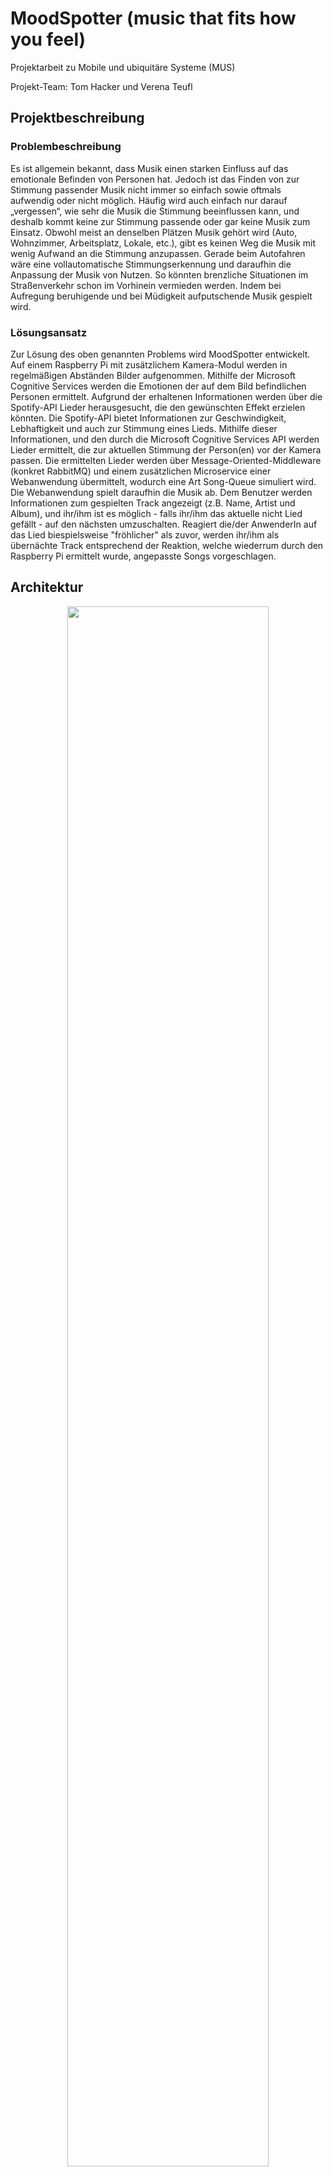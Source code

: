 # MoodSpotter (music that fits how you feel)
Projektarbeit zu Mobile und ubiquitäre Systeme (MUS)

Projekt-Team: Tom Hacker und Verena Teufl

## Projektbeschreibung
### Problembeschreibung
Es ist allgemein bekannt, dass Musik einen starken Einfluss auf das emotionale Befinden von Personen hat. Jedoch ist das Finden von zur Stimmung passender Musik nicht immer so einfach sowie oftmals aufwendig oder nicht möglich. Häufig wird auch einfach nur darauf „vergessen“, wie sehr die Musik die Stimmung beeinflussen kann, und deshalb kommt keine zur Stimmung passende oder gar keine Musik zum Einsatz. Obwohl meist an denselben Plätzen Musik gehört wird (Auto, Wohnzimmer, Arbeitsplatz, Lokale, etc.), gibt es keinen Weg die Musik mit wenig Aufwand an die Stimmung anzupassen. Gerade beim Autofahren wäre eine vollautomatische Stimmungserkennung und daraufhin die Anpassung der Musik von Nutzen. So könnten brenzliche Situationen im Straßenverkehr schon im Vorhinein vermieden werden. Indem bei Aufregung beruhigende und bei Müdigkeit aufputschende Musik gespielt wird.

### Lösungsansatz
Zur Lösung des oben genannten Problems wird MoodSpotter entwickelt. Auf einem Raspberry Pi mit zusätzlichem Kamera-Modul werden in regelmäßigen Abständen Bilder aufgenommen. Mithilfe der Microsoft Cognitive Services werden die Emotionen der auf dem Bild befindlichen Personen ermittelt. Aufgrund der erhaltenen Informationen werden über die Spotify-API Lieder herausgesucht, die den gewünschten Effekt erzielen könnten. Die Spotify-API bietet Informationen zur Geschwindigkeit, Lebhaftigkeit und auch zur Stimmung eines Lieds. Mithilfe dieser Informationen, und den durch die Microsoft Cognitive Services API werden Lieder ermittelt, die zur aktuellen Stimmung der Person(en) vor der Kamera passen. Die ermittelten Lieder werden über Message-Oriented-Middleware (konkret RabbitMQ) und einem zusätzlichen Microservice einer Webanwendung übermittelt, wodurch eine Art Song-Queue simuliert wird. Die Webanwendung spielt daraufhin die Musik ab. Dem Benutzer werden Informationen zum gespielten Track angezeigt (z.B. Name, Artist und Album), und ihr/ihm ist es möglich - falls ihr/ihm das aktuelle nicht Lied gefällt - auf den nächsten umzuschalten. Reagiert die/der AnwenderIn auf das Lied biespielsweise "fröhlicher" als zuvor, werden ihr/ihm als übernächte Track entsprechend der Reaktion, welche wiederrum durch den Raspberry Pi ermittelt wurde, angepasste Songs vorgeschlagen.


## Architektur
<p align="center">
  <img src="images/Architecture.JPG" width="80%"/>
</p>

Der grundlegende Aufbau von MoodSpotter wird durch obiges Diagramm dargestellt.
Die Struktur lässt sich dabei am besten anhand der Benutzung von MoodSpotter erklären. Sie läuft wie folgt ab.

1. Die Kamera des Raspberry Pi nimmt ein Foto auf. Dieses Foto wird mittels REST an die *Microsoft Cloud API* geschickt und dort evaluiert. 

2. Aufgrund der Ergebnisse bestimmt der Raspberry Pi Zielmetriken für Lieder. Diese Metriken werden der Spotify API übergeben, welche zu diesen passende Lieder ermittelt.

3. Die URIs der erhaltenen Lieder werden an RabbitMQ geschickt. Der MoodSpotterOnline-Microservice bekommt diese von RabbitMQ übermittelt und speichert sie zwischen. Abschließend ruft der Web-Client das nächste zu spielende Lied vom Microservice ab, und spielt es im Browser.

## Technische Umsetzung

### Raspberry Pi
Das Kernstück von MoodSpotter ist der Raspberry Pi. Er nimmt die Bilder auf, spricht die APIs an und übernimmt das berechnen der Ziel-Liedmetriken.

#### Setup
Als Betriebssystem wird Raspian verwendet. Das Kameramodul wird am dafür vorgesehenen Anschluss installiert. Anschließend musste das Kamera-Modul in den Einstellungen noch aktiviert werden. //TODO: WO??
Nachdem die Anwendung 'Moodspotter' beim Starten des Raspberry Pis sofort starten soll, wurde der Pfad zum Einstiegspunkt in der Datei */etc/rc.local* hinterlegt.
Dadurch wird das Programm im Boot-Prozess gestartet. 
Damit der Raspberry Pi mit den APIs und mit RabbitMQ kommunizieren kann, muss er außerdem in einem Netzwerk mit Internetzugriff sein. Um dies zu konfigurieren wurde er eingangs an einen Bildschirm, und an Tastatur und Maus angeschlossen.

#### Allgemein
Der Einstiegspunkt von MoodSpotter am Raspberry Pi befindet sich in der Datei *MoodSpotter.py*.
Hier werden zunächst die drei wichtigen Komponenten *MoodCamera*, *MoodDetector* und *SpotifyConnector* initialisiert.
Tritt beim Initialisieren der Kamera kein Fehler auf, so wird die *main_loop* gestartet, welche die Unterschiedlichen Komponenten steuert.

Mit jedem Durchlauf werden also das zuvor geschossene Bild geladen. Mit diesem Bild werden die MS Cognitive Services angesprochen.
Der boolean der Funktion *ms_get_image_data()* sagt dabei aus, ob das Bild Gesichter enthält. Trifft dies zu, so wird auf Spotify nach passenden Lieder gesucht und 30 Sekunden gewartet.
Wurde kein Gesicht gefunden, so wird lediglich 5 Sekunden gewartet und Spotify nicht nach Liedern durchsucht.
Zum Abschluss wird das nächste Foto geschossen, bevor die Schleife von vorne beginnt.
```python
def main_loop():
    while True:
        img_bytes = camera.get_image_bytes()
        if moodDetector.ms_get_image_data(img_bytes):
            spotifyConnector.browse_for_mood(moodDetector.currentMood)
            sleep(30)
        else:
            sleep(5)
        camera.take_photo()
```

Da für den Zugriff auf die externen APIs viele gleichbleibende Einstellungen vorzunehmen sind (beispielsweise URLs, Headers, usw.), wurden diese auf Konfigurationsdateien ausgelagert.
In der Datei Config.py befinden sich die allgemeinen Einstellungen. In der zusätzlichen Datei SecretConfig.py befinden sich die API-Passwörter. Diese Datei wird mittels .gitignore vom Upload auf Github ausgeschlossen.

#### Kameramodul
Als Bibliothek zum Ansprechen der Raspberry Pi Kamera wurde PiCamera verwendet (https://picamera.readthedocs.io/).
Die Methoden zum Aufnehmen und zum Laden der Fotos wurden in der Datei *MoodCamera.py* implementiert.
Das Aufnehmen von Fotos ist mit sehr wenigen Zeilen Code möglich. 
```python
def take_photo(self):
    if not os.path.exists(self.directory):
        os.makedirs(self.directory)
    try:
        self.camera.start_preview()
        sleep(5)
        self.camera.capture(self.directory + self.imgName)
        self.camera.stop_preview()
        return True
    except PiCameraError:
        print("There is no camera installed!")
        return False
```

Da das Bild im Dateisystem gespeichert wird, ist zusätzlich eine Methode zum Laden des Bildes nötig. Auch hierfür wird nicht viel Code benötigt.
```python
def get_image_bytes(self):
    if not os.path.exists(self.directory + self.imgName):
        return False
    img = open(self.directory + self.imgName, "rb")
    f = img.read()
    img.close()
    return f
```

Zum Start des Programms wird zunächst die Kamera in der Methode *init_camera()* initalisiert. Ist diese fertig initialisiert, wird außerdem sofort ein Foto aufgenommen, damit etwaige Probleme der Kamera sofort zu einem Fehlerfall führen.
 

#### Microsoft Cognitive Services
https://azure.microsoft.com/en-us/services/cognitive-services/face/

Die Face-API der Microsoft Cognitive Services dient zum Erkennen von Gesichtern in Bildern. Neben allgemeneinen Informationen zum Gesicht, beispielsweise den Abständen zu Gesichtsmerkmalen, können auch kompliziertere Informationen ermittelt werden. Möglich sind beispielsweise das Geschlecht, ungefähre Alter, getragene Accessoires, von der Person getragenes Make-Up, bis zur Stimmung der Person.

Für MoodSpotter relevant sind insbesonders die ermittelten Informationen zur Stimmung der Person. Jene wird in sieben wichtige Stimmungen eingeteilt, zurückgegeben werden Prozentewerte, die insgesamt die Stimmung beschreiben.

Folgende Werte werden dabei ermittelt:
* anger
* contempt
* disgust
* fear
* happiness
* neutral
* sadness


<p align="center">
  <img src="images/angryPerson.jpg" width="60%"/>
</p>

Für dieses Beispielbild sieht man in der Response, dass die Stimmung der Person richtig auf *angry* eingeschätzt wird.

<pre>
 [
  {
    "faceId": "671edefc-7b1f-475d-b5a9-ace93925af57",
    "faceRectangle": {
      "top": 156,
      "left": 323,
      "width": 211,
      "height": 211
    },
    "faceAttributes": {
      "hair": {
        "bald": 0.03,
        "invisible": false,
        "hairColor": [
          {
            "color": "brown",
            "confidence": 0.99
          },
          {
            "color": "red",
            "confidence": 0.54
          },
          [...]
        ]
      },
      [...]
      "emotion": {
        <b>"anger": 1.0,</b>
        "contempt": 0.0,
        "disgust": 0.0,
        "fear": 0.0,
        "happiness": 0.0,
        "neutral": 0.0,
        "sadness": 0.0,
        "surprise": 0.0
      },
      [...]
    }
  }
]
</pre>



In MoodSpotter wird die API in der Klasse MoodDetector angesprochen. Der Zugriff geschieht über REST, dafür wird die *Requests*-Bibliothek verwendet. Die erhaltenen Daten werden daraufhin als Objekt zwischengespeichert.
```java
r = requests.post(ms_cognitive_url,
                  params=ms_cognitive_params,
                  headers=ms_cognitive_headers_byteimg,
                  data=byteImage)
faces = json.loads(r.text, object_hook=lambda d: Namespace(**d))

```


Daraufhin werden die von der API gelieferten Werte aller Gesichter zusammengefasst und intern gespeichert. Um Fehler durch einen momentan anderen Gesichtsausdruck zu vermeiden, bleiben die zuvor erhaltenen Werte erhalten, werden jedoch in ihrer Wichtigkeit um die Hälfte reduziert.
Hierfür ist die Klasse *FaceMood* zuständig.


#### Spotify-API
Die Spotify-API (https://developer.spotify.com/documentation/web-api/) bietet viele verschiedene Endpoints zur Nutzung der angebotenen Services, sowie zum Abfragen des von Spotify gebotenen Inhalts.
Möglich sind unter anderem Abfragen zu Liedern, Alben, Interpreten oder auch Nutzern. Auch das externe Steuern von mit Spotify verbundenen Geräten ist möglich. 
Die Authorisierung erfolgt mittels OAuth2. Jedoch können einige Endpoints auch ohne Login genutzt werden.

MoodSpotter nutzt den Browse/Recommendations-Endpoint der API. Dieser ermittelt anhand von Seed-Liedern dazu passende weitere Tracks. Zusätzlich können unterschiedliche Lied-Metriken angegeben werden, welche die erwarteten Ergebnisse in eine Richtung leiten oder einschränken sollen.
Weitere Dokumentation findet sich unter https://developer.spotify.com/documentation/web-api/reference/browse/get-recommendations/.

Die verwendeten Seeds, sowie die Ziel-Metriken werden von der Klasse FaceMood ermittelt.
So wird, falls eine Stimmung über 25% ist, für sie ein zufälliger passender Seed ausgewählt. Außerdem werden dann aufgrund des Prozentsatzes die Lied-Metriken errechnet, als Beispiel die Logik für die Stimmung *Happiness*.
Initial sind alle Werte auf 100% gesetzt. Passende Lied-Metriken werden mit der Stimmung multipliziert, unpassende mit dem invertierten Wert der Stimmung multipliziert (werden also verringert).

```python
if self.happiness > .25:        #play positive, happy songs
    seed = random.choice(spotify_happy_seeds)
    target_values['seed_tracks'].append(seed)
    target_values['target_energy'] *= max(self.happiness, self.anger)
    target_values['target_danceability'] *= self.happiness
    target_values['target_liveness'] *= self.happiness
    target_values['target_valence'] *= self.happiness
    target_values['target_instrumentalness'] *= 1 - self.happiness
```

Als Antwort liefert Spotify eine durch einen Parameter festgelegte Menge an Liedern (oder weniger, bei restriktiven Abfragen).
Die Informationen zu den Liedern enthalten unter anderem den Name des Liedes, Name des Albums, Interpreten und einen Link zum Starten des Liedes in der eigenen Spotify-Weboberfläche (https://open.spotify.com). Für MoodSpotter ist besonders die übermittelte eindeutige URI wichtig, anhand ihrer kann jede andere Anwendung dieses Lied abfragen und daraufhin abspielen.
Hier ein Teil der Response, jedoch ohne die sehr ausführlichen Informationen zu Album und Interpreten.

```json
{
  "disc_number" : 1,
  "duration_ms" : 199133,
  "explicit" : false,
  "external_urls" : {
    "spotify" : "https://open.spotify.com/track/1TKYPzH66GwsqyJFKFkBHQ"
  },
  "href" : "https://api.spotify.com/v1/tracks/1TKYPzH66GwsqyJFKFkBHQ",
  "id" : "1TKYPzH66GwsqyJFKFkBHQ",
  "is_playable" : true,
  "name" : "Music Is Life",
  "preview_url" : "https://p.scdn.co/mp3-preview/546099103387186dfe16743a33edd77e52cec738",
  "track_number" : 1,
  "type" : "track",
  "uri" : "spotify:track:1TKYPzH66GwsqyJFKFkBHQ"
}
```


#### RabbitMQ
Die URIs der gewählten Lieder werden an RabbitMQ geschickt. Mehr Informationen finden sich im nächsten Abschnitt, hier geht es lediglich um die Anbindung am Raspberry Pi.
Der Zugriff am Raspberry Pi, wiederum in der Klasse SpotifyConnector, genutzt wird dazu die Bibliothek Pika (https://pika.readthedocs.io/en/stable/).
Zunächst werden Exchange (*songExchange*) und Queue (*songs*) definiert. Über ein Binding an die Exchange vom Typ DIRECT werden alle Nachrichten mit dem passenden Routing-Key an die Queue *songs* weiterleitet.

```python
def send_to_rabbit(self, uri):
    try:
        connection = pika.BlockingConnection(pika.URLParameters(rabbitMq_url))
        channel = connection.channel()
        channel.exchange_declare(exchange='songExchange', exchange_type='direct')
        channel.queue_declare(queue='songs')
        channel.queue_bind(exchange='songExchange', queue='songs')
        channel.basic_publish(exchange='songExchange', routing_key='songs', body=uri)
        connection.close()
        print("sent song to rabbit")
    except ConnectionError:
        print("error connecting to rabbitMQ")
```


### RabbitMQ Message-Broker
#### Allgemein
Damit das Raspberry Pi Modul und die MoodSpotter-Webanwendung miteinander kommunizieren können, tauschen sich diese über Message-Oriented-Middleware, konkret RabbitMQ aus. Beziehungweise die Webanwendung indirekt, da eigentlich ein zusätzlicher Microservice 'MoodSpotterOnline' Subscriber ist und die erhaltenen Lieder daraufhin der Webanwendung anbietet.

Da sich der Raspberry Pi und der Microservice unter realen Bedingungen in unterschiedlichen Netzwerken befinden, musste, um auf beiden Seiten eine simple Anbindung an den RabbitMQ-Broker zu ermöglich, eine entsprechende Lösung evaluiert werden. Es wurde auf einen Anbieter gesetzt, welcher RabbitMQ-Insatzen (unteranderem gratis) online hostet (https://www.cloudamqp.com/). Dadurch wird der RabbitMQ Message-Broker über eine fixe Web-URL zugänglich, auf welche sich der RaspberryPi und der Microservice (solange diese Internetzugriff haben) verbinden können.

#### Aufbau
Wie schon im Abschnitt zu *Raspberry Pi und RabbitMQ* hervorgeht, gibt es am RabbitMQ-Broker eine vordefinierte Exchange. Jene hat den Namen *songExchange* und ist vom Typ *DIRECT*. 

<p align="center">
  <img src="images/exchange.PNG" width="60%"/>
</p>

Die zu spielendenden Lieder werden an die Queue *songs* geroutet, welche mit dem Routing-Key *songs* an obige Exchange gebunden ist.

<p align="center">
  <img src="images/queue.PNG" width="60%"/>
</p>

<p align="center">
  <img src="images/message.PNG" width="60%"/>
</p>


### Microservice 'MoodSpotterOnline'
#### Allgemein
Der Microservice wurde mittels Java EE und dem Microserivce-Framework 'Thorntail' (https://thorntail.io/) umgesetzt. Dadurch kann dieser Service später überall leichtgewichtigt deployt werden und ist von keinem umgebenden Application-Server abhängig.

#### RabbitMQ und Song-Queue
Der Microservice ist Subscriber der Queue *songs*. Die Logik zum Holen der Songs befindet sich in der Klasse *RabbitMQClient*. 

```java
Connection connection = factory.newConnection();
            Channel channel = connection.createChannel();
            
channel.basicConsume(QUEUE_NAME, true,
        new DefaultConsumer(channel) {
            @Override
            public void handleDelivery(String consumerTag,
                                       Envelope envelope,
                                       AMQP.BasicProperties properties,
                                       byte[] body)
                    throws IOException {
                System.out.print("Message received: ");
                message = new String(body);
                System.out.println("(Spotify-URI) " + message);
                uriQueue.add(message);
            }
        });
```

Logging beim Empfangen einer Nachricht:
<p align="center">
  <img src="images/microservice.PNG"/>
</p>

Jede empfangene Nachricht wird intern in eine eigene Queue-Datenstruktur (*SizedQueue*) gelegt, welche maximal 6 Lieder zwischenpuffert. 

```java
private Queue<String> uriQueue = new SizedQueue<>(6);
  
// ...
  
public String getSong() {
      try {
          return uriQueue.poll();
      }
  }
```
Beim Aufruf der Methode *getSong* wird das nächste Lieder von der Queue geholt und kann so weiterverarbeit werden.

#### REST-Schnittstelle
Über den REST-Endpoint *localhost:8082/api/song* hat de Webanwendung sodann Zugriff auf das nächste zu spielende Lied:

```java
@Path("/song")
public class SongResource {

    @Inject
    RabbitMQClientInterface rabbitMQClient;

    @GET
    @Produces(MediaType.APPLICATION_JSON)
    public Response getNextSongURI() {
        SongDTO song = new SongDTO(rabbitMQClient.getSong());
        return Response.ok(song).build();
    }
}
```

#### Docker-Deployment
Durch den Einsatz des Microserivce-Framework ist es möglich, den Service in einem Docker-Container laufen zu lassen. Die einzelnen Script befinden sich im Ordner 'Doker' (im Root-Verzeichnis dieses Repositories).  Das Script *build.ps1* kopiert zunächst die generierten *uberjars* des Microserivce-Frameworks 'Thorntail' in den zugehörigen Ordner, und führt daraufhin *docker-compose* aus. Der Doker-Container zu MoodSpotter wird über das File *docker-compose.yml* konfiguriert und lässt sich anschließend mit *docker-compose up* hochfahren:

```yml
version: "3"
services:
    container_name: MoodSpotterOnline
    build: .
    ports:
        - "8082:8082"
```


### Web-Anwendung 'MoodSpotterWeb'
#### Allgemein
Wie bereits erwähnt, können die zur Stimmung ermittelten Lieder über einen eigen mit Spotify-Integration entwickelten Web-Player abgespielt werden. Die Webapplikation wurde mit Angular 8 (Typescript) und JavaScript umgestzt. Jene läuft auf *\<host\>:4200*. 

#### Spotify Playback SDK
Um die Spotify-Integration zu ermöglichen, wurde das von Spotify entwickelte 'Web Playback SDK' (https://developer.spotify.com/documentation/web-playback-sdk/reference/) eingesetzt. 

Die Library für das 'Web Playback SDK' kann folgendermaßen eingebunden werden:
```javascript
<script src="https://sdk.scdn.co/spotify-player.js"></script>
```
Da es sich dabei um eine JavaScript-Library handelt, wurde die gesamte Funktionalität zum Integrieren des eigenen Webplayer in ein eigenes Script ausgelagtert. Das Script befindet sich unter *assets/player.js* und wird später in den HTLM-Templates von Angular eingebunden.

Im Script wird die Funktion *initPlayer* definiert, welche später von Angular aus aufgerufen werden kann. In dieser wird die Initalisierung des Spotify-WebPlayback durchgeführt (*onSpotifyWebPlaybackSDKReady*). Zunächst wird ein neuer Player definiert. Es können dabei der Name (hier: MoodSpotter Player -> unter diesen Namen wird jener später u.a. bei den Spotify-Connect Geräten aufgelistet) als auch ein Access-Token (welches die zugehörigen Benutzerinformationen enthält), um den Player einem Spotify-Konto zuordnen zu können, angegeben werden.

```javascript
function initPlayer() {
  window.onSpotifyWebPlaybackSDKReady = () => {
    const player = new Spotify.Player({
      name: 'MoodSpotter Player',
      getOAuthToken: cb => { cb(token); }
    });
    
    //player connected
    player.connect();
    
     //player ready
    player.addListener('ready', ({ device_id }) => {
      console.log('Ready with Device ID', device_id);
      moodSpotterDevicdId = device_id;
    });
   }
}
```
Über den Aufruf von *player.connect()* wird der definierte Player 'erstellt' und dem angegebenen Spotify-Konto zugewiesen. Über mehrere Callback-Methoden können auf dem Player-Objekt bestimmte (Status)Informationen abgefragt werden. Beispielsweise kann über das Callback *ready* die Device-ID des Players ermittelt werden. Diese stellt eine wichtige Information dar, denn anhand dieser ID kann später über einen REST-Call an die Spotify-API mitgeteilt werden, auf welchem Gerät, welches Lied gespielt werden soll.


#### Abspielen des Songs (Informationen zum Song)
Das Abspielen eines bestimmten Songs wird ebenfalls in eine eigene JavaScript-Funktion ausgelagert (*playSongInternal*). Der Funktion wird die vorher ausgelesene Device-ID, ein Access-Token zur Authentifizierung und die Spotify-URI des zu spielenden Lieds mitgegeben. Die übergebenen Parameter werden in folgenden REST-Call verpackt:

```javascript
function playSongInternal(device_id, _token, trackUri) {
  $.ajax({
    url: "https://api.spotify.com/v1/me/player/play?device_id=" + device_id,
    type: "PUT",
    data: '{"uris": ["' + trackUri + '"]}',
    beforeSend: function (xhr) { xhr.setRequestHeader('Authorization', 'Bearer ' + _token); },
    success: function (data) {
    }
  });
  
//for external call
function playSong(uri) {
  playSongInternal(moodSpotterDevicdId, token, uri);
}
```
Zur einfacheren Verwendung von Angular aus wird zusätzlich die Funktion *playSong* definiert, welcher nur der nächste zu spielende Track übergeben wird.

Um nun zusätzliche Informationen zum aktuell gespielten Lied zu bekommen, kann das über den Player-Callback *player_state_changed* erhaltene Objekt geparst und auf folgende Komponenten abgefragt werden:

```javascript
function parseTrack(uri) {
  if (uri != null) {
    this.currTrack = uri.track_window.current_track.name;
    this.currArtist = uri.track_window.current_track.artists[0].name;
    this.currAlbumImg = uri.track_window.current_track.album.images[0].url;
  }
}
```
Die einzelnen Eigenschaften (Name, Artist und Album-Bild) werden zwischengespeichert, woraufhin die Angular-App diese über Funktionen wie *getTrackName* oder *getArtist* abfragen kann.

#### Player-Component (Java-Script Calls und REST-Kommunikation)
Um die im Script definierten Funktionen in Angular verwenden zu können, müssen diese folgendermaßen deklariert werden:
```typescript
//declare functions from javaScript "player.js"
declare function initPlayer()
declare function playSong(uri);
```

Die Hauptfunktionalität der Player-Component besteht darin, das nächste zu spielende Lied vom Microservice 'MoodSpotterOnline' zu holen. Dazu wird das HTTPClient-Modul verwedet, um einen REST-Call an den Service zu senden. Die erhaltene Response wird in der  Datenkomponente *currSong* gespeichert. Anschließend wir die darin enthaltene Spotify-URI an die vorher definierte JavaScript-Funktion *playSong* übergeben. Daraufhin wird das Lied abgespielt. Ebenso werden die ensprechenden Informationen zu diesen Lied geholt und zwischengespeichert, um diese im Frontend anzeigen zu können.

```typescript
apiEndpoint = "http://localhost:8082/api/song"

getSong() {
    this.http.get(this.apiEndpoint)
      .subscribe(response => {
        //get song
        this.currSong = response.song;

        //play song
        if (this.currSong != null)
          playSong(this.currSong);

        //get infos
        (async () => {
          await this.delay(400);
          this.currSongName = getTrackName();
          this.currArtist = getArtist();
          this.currAlbumImg = getAlbumImg();
        })();
      }
      );
  }
```

#### User-Interface
Die/der BenutzerIn hat die Möglichkeit über die Weboberfläche mit dem Player zu interagieren. Falls ihr/ihm das aktuelle Lied nicht gefallen sollte, kann über Klick auf den Button *Play next Song!* auf den nächsten Track weitergeschalten werden. Daraufhin wird die in der Player-Component definierte Funktion *getSong()* aufgerufen und daraufhin das nächste Lied gefetcht.

```html
<button class="ui button" value="Play next Song" (click)="getSong()">Play next Song!</button>
```
Wie die UI für den Benutzer aussieht, wird im nächsten Abschnitt *Ergebnisse* aufgezeigt.


## Ergebnisse
In diesem Abschnitt wird näher auf die erhalten Ergebnisse der einzelnen Komponenten (Raspberry Pi und den Web-Player) eingegangen um das korrekte Verhalten darzustellen.

#### Raspberry Pi
Sobald der Raspberry Pi angesteckt wird, startet MoodSpotter. Er nimmt erfolgreich Fotos auf, diese werden von den Microsoft Cognitive Services ausgewertet.
Diese Werte werden in Lied-Metriken umgerechnet, welche die Spotify API zum wählen passender Lieder nutzt. Die gefundenen Lieder werden daraufhin an RabbitMQ weitergegeben.
Anhand der Debugging-Ausgabe lässt sich nachvollziehen, wie das Ermitteln der Lieder abläuft.

<p align="center">
  <img src="images/sadSongs.PNG" width="85%"/>
</p>

Für obiges beispiel werden aufgrund des hohen *Sadness*-Wertes Lieder mit hoher Instrumentalness und niedrigem Energiewert gesucht. Zusätzlich wird auch die Tanzbarkeit des Liedes niedrig angesetzt.
Das Seed-Lied hatte in diesem Fall die ID *0BfVKJALJjpzNYIQiEgF2G*, dabei handelt es sich um das Lied Waves von Dean Lewis.
Die dafür gefundenen Lieder wirken alle etwas traurig - aber dennoch entspannend, was genau das von uns gewünschte Ergebnis war, hier zwei gefundene Beispiel-Lieder:

Radioactive: 
https://open.spotify.com/track/4Y2yIyaoo0q7cM4OfVc9e2?si=2TVeNAGCRDWiTgPK4m3Gpw

Can't feel my face: 
https://open.spotify.com/track/5zwNJ8meHAvLwHsQ1QCrZD?si=Xle2wrCfQlORd9UxPEB4YQ


#### Web-Player
Das Ergebnis des 'MoodSpotter-Player' kann durch eine funktionierende Web-Oberfläche mit Spotify-Integration dargestellt werden. Wird der Player gestartet oder es können keine weiteren Lieder mehr abgespielt werden, da eventuell das Kameramodul nicht richtig ausgerichtet ist, und somit der Raspberry Pi keine Gesichter erkennen kann, ist für die/den BenutzerIn folgende Web-Oberfälche zu sehen:

<p align="center">
  <img src="images/web_withoutSong.PNG" width="85%"/>
</p>

Klickt die/der BenutzerIn nun auf den Button *Play next Song!* wird daraufhin das nächste Lied abgespielt und dementsprechend die Infos zu dem Track angezeigt. Über die eingebaute Webbrowser-Funktionalität kann der aktuell gespielte Song pausiert oder weitergespielt werden.

<p align="center">
  <img src="images/web_withSong.PNG" width="85%"/>
</p>

Wie bereits erwähnt, ist dieser Player einem konkreten Spotify-Nutzer zugeordnet und erscheint nun unter den auswählbaren Spotify-Connect Geräten. Sprich dieser Web-Player kann somit auch unabhängig von der MoodSpotter-Funktionalität verwendet und so beispielsweise über die Spotify Mobile-App gesteuert werden.

<p align="center">
  <img src="images/spotify_connect.PNG" width="25%"/>
</p>


#### Zusammenfassung und Ausblick
Zusammengefasst ist ein der Projektanforderungen genügendes Produkt entstanden, dass nun an verschiedenen Orten installiert werden könnte um die Musikfindung für spezifische Situationen zu erleichtern.

Das entstandene Produkt 'MoodSpotter' hat durchaus Potential zur Weiterentwicklung. Als Beispiel können die algoritmische Berechnung zur Ermittlung der Lieder oder eine umfangreichere Web-UI genannt werden. Im Hinblick darauf müssten aber auch noch die APIs von MS Cognitive Services und Spotify mit mehr Funktionalität ausgebaut werden. 
